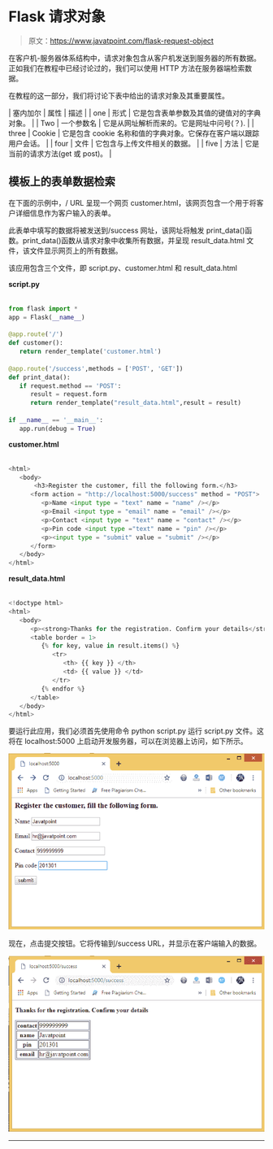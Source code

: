 # Flask 请求对象

> 原文：<https://www.javatpoint.com/flask-request-object>

在客户机-服务器体系结构中，请求对象包含从客户机发送到服务器的所有数据。正如我们在教程中已经讨论过的，我们可以使用 HTTP 方法在服务器端检索数据。

在教程的这一部分，我们将讨论下表中给出的请求对象及其重要属性。

| 塞内加尔 | 属性 | 描述 |
| one | 形式 | 它是包含表单参数及其值的键值对的字典对象。 |
| Two | 一个参数名 | 它是从网址解析而来的。它是网址中问号(？). |
| three | Cookie | 它是包含 cookie 名称和值的字典对象。它保存在客户端以跟踪用户会话。 |
| four | 文件 | 它包含与上传文件相关的数据。 |
| five | 方法 | 它是当前的请求方法(get 或 post)。 |

## 模板上的表单数据检索

在下面的示例中，/ URL 呈现一个网页 customer.html，该网页包含一个用于将客户详细信息作为客户输入的表单。

此表单中填写的数据将被发送到/success 网址，该网址将触发 print_data()函数。print_data()函数从请求对象中收集所有数据，并呈现 result_data.html 文件，该文件显示网页上的所有数据。

该应用包含三个文件，即 script.py、customer.html 和 result_data.html

**script.py**

```py

from flask import *
app = Flask(__name__)

@app.route('/')
def customer():
   return render_template('customer.html')

@app.route('/success',methods = ['POST', 'GET'])
def print_data():
   if request.method == 'POST':
      result = request.form
      return render_template("result_data.html",result = result)

if __name__ == '__main__':
   app.run(debug = True)

```

**customer.html**

```py

<html>
   <body>
       <h3>Register the customer, fill the following form.</h3>
      <form action = "http://localhost:5000/success" method = "POST">
         <p>Name <input type = "text" name = "name" /></p>
         <p>Email <input type = "email" name = "email" /></p>
         <p>Contact <input type = "text" name = "contact" /></p>
         <p>Pin code <input type ="text" name = "pin" /></p>
         <p><input type = "submit" value = "submit" /></p>
      </form>
   </body>
</html>

```

**result_data.html**

```py

<!doctype html>
<html>
   <body>
      <p><strong>Thanks for the registration. Confirm your details</strong></p>
      <table border = 1>
         {% for key, value in result.items() %}
            <tr>
               <th> {{ key }} </th>
               <td> {{ value }} </td>
            </tr>
         {% endfor %}
      </table>
   </body>
</html>

```

要运行此应用，我们必须首先使用命令 python script.py 运行 script.py 文件。这将在 localhost:5000 上启动开发服务器，可以在浏览器上访问，如下所示。

![Flask Request Object](img/817808994b46ef14c77127b91299dbf1.png)

现在，点击提交按钮。它将传输到/success URL，并显示在客户端输入的数据。

![Flask Request Object](img/eecb322d518d2265386a9f8b409b7d7a.png)

* * *